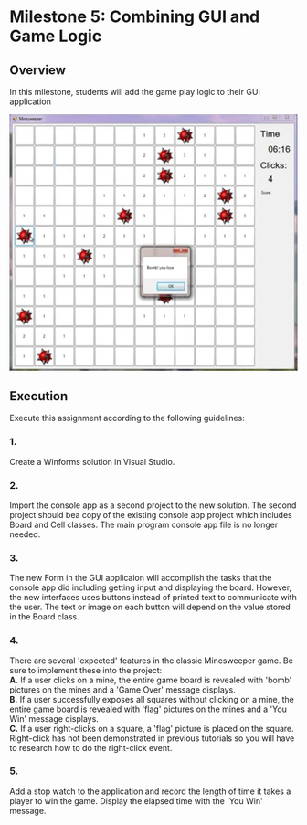 # Milestone 5: Combining GUI and Game Logic

## Overview

In this milestone, students will add the game play logic to their GUI application

![Minesweeper Milestone 5 sample](milestone5-sample.jpg)

## Execution

Execute this assignment according to the following guidelines:

### 1.

Create a Winforms solution in Visual Studio.

### 2.

Import the console app as a second project to the new solution. The second project should bea copy of the existing console app project which includes Board and Cell classes. The main program console app file is no longer needed.

### 3.

The new Form in the GUI applicaion will accomplish the tasks that the console app did including getting input and displaying the board. However, the new interfaces uses buttons instead of printed text to communicate with the user. The text or image on each button will depend on the value stored in the Board class.

### 4.

There are several 'expected' features in the classic Minesweeper game. Be sure to implement these into the project: <br>
**A.** If a user clicks on a mine, the entire game board is revealed with 'bomb' pictures on the mines and a 'Game Over' message displays.<br>
**B.** If a user successfully exposes all squares without clicking on a mine, the entire game board is revealed with 'flag' pictures on the mines and a 'You Win' message displays.<br>
**C.** If a user right-clicks on a square, a 'flag' picture is placed on the square. Right-click has not been demonstrated in previous tutorials so you will have to research how to do the right-click event.

### 5.

Add a stop watch to the application and record the length of time it takes a player to win the game. Display the elapsed time with the 'You Win' message.

